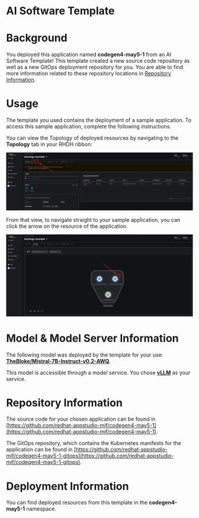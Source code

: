 # AI Software Template

# Background

You deployed this application named **codegen4-may5-1** from an AI Software Template! This template created a new source code repository as well as a new GitOps deployment repository for you. You are able to find more information related to these repository locations in [Repository Information](#repository-information).

# Usage

The template you used contains the deployment of a sample application. To access this sample application, complete the following instructions.

You can view the Topology of deployed resources by navigating to the **Topology** tab in your RHDH ribbon:

![Topology Ribbon](./images/topology-ribbon.png)

From that view, to navigate straight to your sample application, you can click the arrow on the resource of the application.

![Topology View Application Link](./images/topology-app-link.png)

# Model & Model Server Information
The following model was deployed by the template for your use: **[TheBloke/Mistral-7B-Instruct-v0.2-AWQ](https://huggingface.co/Nondzu/Mistral-7B-code-16k-qlora)**.

This model is accessible through a model service. You chose **[vLLM]( https://github.com/rh-aiservices-bu/llm-on-openshift/tree/main/llm-servers/vllm/gpu)** as your service.

# Repository Information

The source code for your chosen application can be found in [https://github.com/redhat-appstudio-mjf/codegen4-may5-1](https://github.com/redhat-appstudio-mjf/codegen4-may5-1).

The GitOps repository, which contains the Kubernetes manifests for the application can be found in 
[https://github.com/redhat-appstudio-mjf/codegen4-may5-1-gitops](https://github.com/redhat-appstudio-mjf/codegen4-may5-1-gitops). 

# Deployment Information

You can find deployed resources from this template in the **codegen4-may5-1** namespace.
